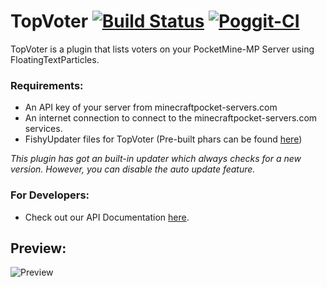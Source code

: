 # TopVoter [![Build Status](https://travis-ci.org/SalmonDE/TopVoter.svg?branch=master)](https://travis-ci.org/SalmonDE/TopVoter) [![Poggit-CI](https://poggit.pmmp.io/ci.badge/SalmonDE/TopVoter/TopVoter)](https://poggit.pmmp.io/ci/SalmonDE/TopVoter/TopVoter) </br>
TopVoter is a plugin that lists voters on your PocketMine-MP Server using FloatingTextParticles.

### **Requirements:**
- An API key of your server from minecraftpocket-servers.com
- An internet connection to connect to the minecraftpocket-servers.com services.
- FishyUpdater files for TopVoter (Pre-built phars can be found [here](https://github.com/SalmonDE/TopVoter/releases))

*This plugin has got an built-in updater which always checks for a new version.*
*However, you can disable the auto update feature.*

### **For Developers:**
- Check out our API Documentation [here](https://github.com/SalmonDE/TopVoter/wiki/API-Documentation).

## **Preview**:

![Preview](https://gmplus.xyz/img/plugins/topvoter.jpg)
